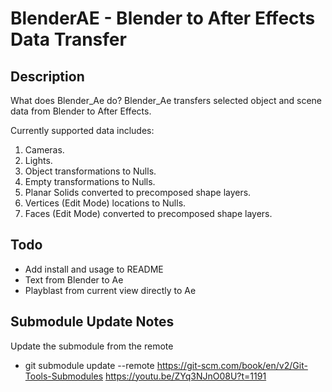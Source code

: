 # BlenderAE - Blender to After Effects Data Transfer

## Description
What does Blender_Ae do?
Blender_Ae transfers selected object and scene data from Blender to After Effects. 

Currently supported data includes:

1. Cameras.
2. Lights.
3. Object transformations to Nulls.
4. Empty transformations to Nulls.
4. Planar Solids converted to precomposed shape layers.
6. Vertices (Edit Mode) locations to Nulls.
5. Faces (Edit Mode) converted to precomposed shape layers.

## Todo
- Add install and usage to README
- Text from Blender to Ae
- Playblast from current view directly to Ae

## Submodule Update Notes
Update the submodule from the remote
- git submodule update --remote
https://git-scm.com/book/en/v2/Git-Tools-Submodules
https://youtu.be/ZYq3NJnO08U?t=1191